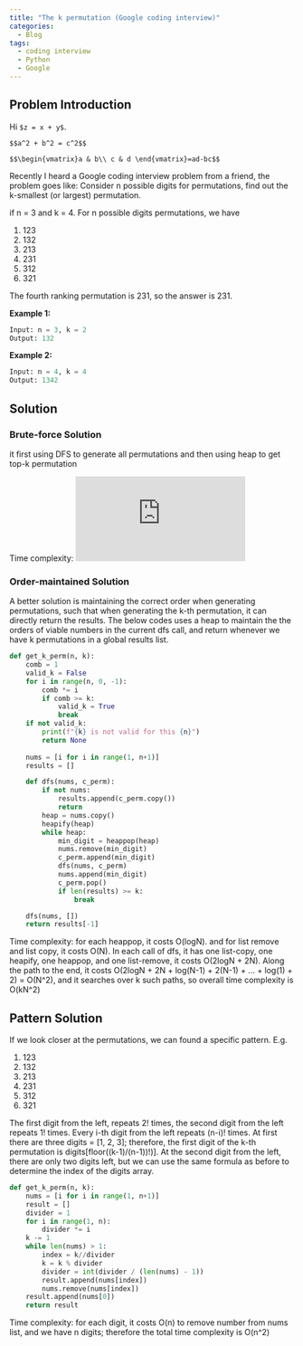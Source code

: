 ```yaml
---
title: "The k permutation (Google coding interview)"
categories:
  - Blog
tags:
  - coding interview
  - Python
  - Google
---
```


<script src="//yihui.org/js/math-code.js"></script>
<!-- Just one possible MathJax CDN below. You may use others. -->
<script async
  src="//mathjax.rstudio.com/latest/MathJax.js?config=TeX-MML-AM_CHTML">
</script>

## Problem Introduction

Hi `$z = x + y$`.

`$$a^2 + b^2 = c^2$$`

`$$\begin{vmatrix}a & b\\
c & d
\end{vmatrix}=ad-bc$$`

Recently I heard a Google coding interview problem from a friend, the problem goes like:
Consider n possible digits for permutations, find out the k-smallest (or largest) permutation.

if n = 3 and k = 4. For n possible digits permutations, we have

1. 123
2. 132
3. 213
4. 231
5. 312
6. 321

The fourth ranking permutation is 231, so the answer is 231.

**Example 1:**

```python
Input: n = 3, k = 2
Output: 132
```

**Example 2:**

```python
Input: n = 4, k = 4
Output: 1342
```

## Solution

### Brute-force Solution

it first using DFS to generate all permutations and then using heap to get top-k permutation

Time complexity: ![equation](http://www.sciweavers.org/tex2img.php?eq=O%28n%21%29%20%2B%20O%28%5Clog%28n%21%29%29%20%2B%20O%28k%5Clog%28n%21%29%29&bc=White&fc=Black&im=jps&fs=12&ff=arev&edit)
<!-- # https://stackoverflow.com/questions/11256433/how-to-show-math-equations-in-general-githubs-markdownnot-githubs-blog -->

### Order-maintained Solution

A better solution is maintaining the correct order when generating permutations, such that when generating the k-th permutation, it can directly return the results. The below codes uses a heap to maintain the the orders of viable numbers in the current dfs call, and return whenever we have k permutations in a global results list.

```python
def get_k_perm(n, k):
    comb = 1
    valid_k = False
    for i in range(n, 0, -1):
        comb *= i
        if comb >= k:
            valid_k = True
            break
    if not valid_k:
        print(f"{k} is not valid for this {n}")
        return None
    
    nums = [i for i in range(1, n+1)]
    results = []

    def dfs(nums, c_perm):
        if not nums:
            results.append(c_perm.copy())
            return
        heap = nums.copy()
        heapify(heap)
        while heap:
            min_digit = heappop(heap)
            nums.remove(min_digit)
            c_perm.append(min_digit)
            dfs(nums, c_perm)
            nums.append(min_digit)
            c_perm.pop()
            if len(results) >= k:
                break

    dfs(nums, [])
    return results[-1]
```

Time complexity: for each heappop, it costs O(logN). and for list remove and list copy, it costs O(N). In each call of dfs, it has one list-copy, one heapify, one heappop, and one list-remove, it costs O(2logN + 2N). Along the path to the end, it costs O(2logN + 2N + log(N-1) + 2(N-1) + ... + log(1) + 2) = O(N^2), and it searches over k such paths, so overall time complexity is O(kN^2)

## Pattern Solution

If we look closer at the permutations, we can found a specific pattern. E.g.

1. 123
2. 132
3. 213
4. 231
5. 312
6. 321

The first digit from the left, repeats 2! times, the second digit from the left repeats 1! times. Every i-th digit from the left repeats (n-i)! times. At first there are three digits = [1, 2, 3]; therefore, the first digit of the k-th permutation is digits[floor((k-1)/(n-1))!)]. At the second digit from the left, there are only two digits left, but we can use the same formula as before to determine the index of the digits array.

```python
def get_k_perm(n, k):
    nums = [i for i in range(1, n+1)]
    result = []
    divider = 1
    for i in range(1, n):
        divider *= i
    k -= 1
    while len(nums) > 1:
        index = k//divider
        k = k % divider
        divider = int(divider / (len(nums) - 1))
        result.append(nums[index])
        nums.remove(nums[index])
    result.append(nums[0])
    return result
```

Time complexity: for each digit, it costs O(n) to remove number from nums list, and we have n digits; therefore the total time complexity is O(n^2)
